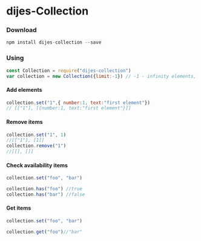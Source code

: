 # dijes-Collection
### Download
```js
npm install dijes-collection --save
```
### Using
```js
const Collection = require("dijes-collection")
var collection = new Collection({limit:-1}) // -1 - infinity elements, for change the limit of elements provide the positive number
```
#### Add elements 
```js
collection.set("1",{ number:1, text:"first element"})
// [["1"], [{number:1, text:"first element"}]]
```
#### Remove items
```js
collection.set("1", 1)
//[["1"], [1]]
collection.remove("1")
//[[], []]
```
#### Check availability items
```js
collection.set("foo", "bar")

collection.has("foo") //true
collection.has("bar") //false
```
#### Get items
```js
collection.set("foo", "bar")

collection.get("foo")//"bar"
```